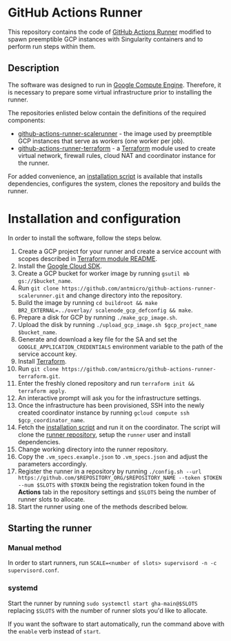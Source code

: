 # GitHub Actions Runner

This repository contains the code of [GitHub Actions Runner](https://github.com/actions/runner.git) modified to spawn preemptible GCP instances with Singularity containers and to perform run steps within them.

## Description

The software was designed to run in [Google Compute Engine](https://cloud.google.com/compute).
Therefore, it is necessary to prepare some virtual infrastructure prior to installing the runner.

The repositories enlisted below contain the definitions of the required components:

* [github-actions-runner-scalerunner](https://github.com/antmicro/github-actions-runner-scalerunner) - the image used by preemptible GCP instances that serve as workers (one worker per job).
* [github-actions-runner-terraform](https://github.com/antmicro/github-actions-runner-terraform) - a [Terraform](https://www.terraform.io/) module used to create virtual network, firewall rules, cloud NAT and coordinator instance for the runner.

For added convenience, an [installation script](https://raw.githubusercontent.com/antmicro/runner/vm-runners/scripts/install.sh) is available that installs dependencies, configures the system, clones the repository and builds the runner.

# Installation and configuration

In order to install the software, follow the steps below.

1. Create a GCP project for your runner and create a service account with scopes described in [Terraform module README](https://raw.githubusercontent.com/antmicro/github-actions-runner-terraform/main/README.md).
1. Install the [Google Cloud SDK](https://cloud.google.com/sdk/docs/install#deb).
1. Create a GCP bucket for worker image by running `gsutil mb gs://$bucket_name`.
1. Run `git clone https://github.com/antmicro/github-actions-runner-scalerunner.git` and change directory into the repository.
1. Build the image by running `cd buildroot && make BR2_EXTERNAL=../overlay/ scalenode_gcp_defconfig && make`.
1. Prepare a disk for GCP by running `./make_gcp_image.sh`.
1. Upload the disk by running `./upload_gcp_image.sh $gcp_project_name $bucket_name`.
1. Generate and download a key file for the SA and set the `GOOGLE_APPLICATION_CREDENTIALS` environment variable to the path of the service account key.
1. Install [Terraform](https://learn.hashicorp.com/tutorials/terraform/install-cli).
1. Run `git clone https://github.com/antmicro/github-actions-runner-terraform.git`.
1. Enter the freshly cloned repository and run `terraform init && terraform apply`.
1. An interactive prompt will ask you for the infrastructure settings.
1. Once the infrastructure has been provisioned, SSH into the newly created coordinator instance by running `gcloud compute ssh $gcp_coordinator_name`.
1. Fetch the [installation script](https://raw.githubusercontent.com/antmicro/runner/vm-runners/scripts/install.sh) and run it on the coordinator. The script will clone the [runner repository](https://github.com/antmicro/runner), setup the `runner` user and install dependencies.
1. Change working directory into the runner repository.
1. Copy the `.vm_specs.example.json` to `.vm_specs.json` and adjust the parameters accordingly.
1. Register the runner in a repository by running `./config.sh --url https://github.com/$REPOSITORY_ORG/$REPOSITORY_NAME --token $TOKEN --num $SLOTS` with `$TOKEN` being the registration token found in the **Actions** tab in the repository settings and `$SLOTS` being the number of runner slots to allocate.
1. Start the runner using one of the methods described below.

## Starting the runner

### Manual method

In order to start runners, run `SCALE=<number of slots> supervisord -n -c supervisord.conf`.

### systemd

Start the runner by running `sudo systemctl start gha-main@$SLOTS` replacing `$SLOTS` with the number of runner slots you'd like to allocate.

If you want the software to start automatically, run the command above with the `enable` verb instead of `start`.
